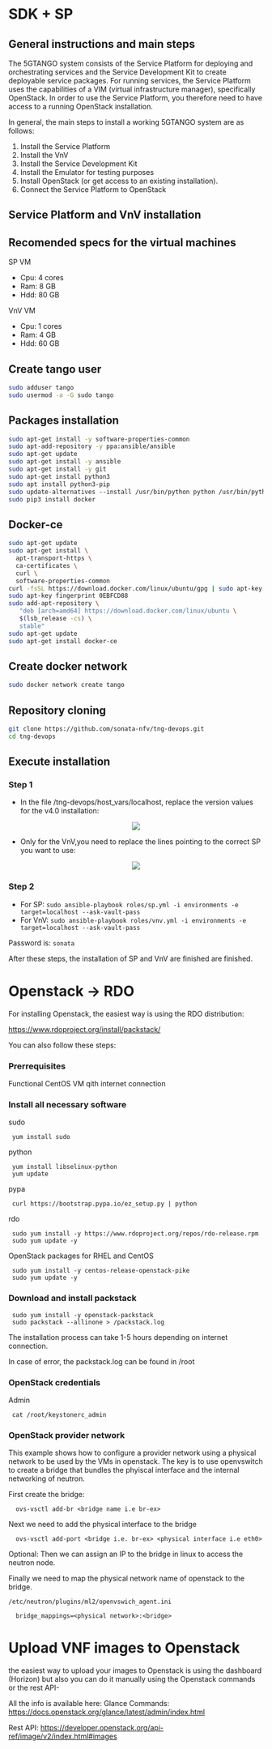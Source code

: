 # SDK + SP
## General instructions and main steps

The 5GTANGO system consists of the Service Platform for deploying and orchestrating services and the Service Development Kit to create deployable service packages. For running services, the Service Platform uses the capabilities of a VIM (virtual infrastructure manager), specifically OpenStack. In order to use the Service Platform, you therefore need to have access to a running OpenStack installation.

In general, the main steps to install a working 5GTANGO system are as follows:

1.  Install the Service Platform
2.  Install the VnV
3.  Install the Service Development Kit
5.  Install the Emulator for testing purposes
5.  Install OpenStack (or get access to an existing installation).
6.  Connect the Service Platform to OpenStack


## Service Platform and VnV installation

## Recomended specs for the virtual machines
SP VM
* Cpu: 4 cores
* Ram: 8 GB
* Hdd: 80 GB

VnV VM
* Cpu: 1 cores
* Ram: 4 GB
* Hdd: 60 GB

## Create tango user
```bash
sudo adduser tango
sudo usermod -a -G sudo tango
```

## Packages installation
```bash
sudo apt-get install -y software-properties-common
sudo apt-add-repository -y ppa:ansible/ansible
sudo apt-get update
sudo apt-get install -y ansible
sudo apt-get install -y git
sudo apt-get install python3
sudo apt install python3-pip
sudo update-alternatives --install /usr/bin/python python /usr/bin/python3 10 
sudo pip3 install docker
```

## Docker-ce
```bash
sudo apt-get update
sudo apt-get install \
  apt-transport-https \
  ca-certificates \
  curl \
  software-properties-common
curl -fsSL https://download.docker.com/linux/ubuntu/gpg | sudo apt-key add -
sudo apt-key fingerprint 0EBFCD88
sudo add-apt-repository \
   "deb [arch=amd64] https://download.docker.com/linux/ubuntu \
   $(lsb_release -cs) \
   stable"
sudo apt-get update
sudo apt-get install docker-ce
```

## Create docker network
```bash
sudo docker network create tango	
```

## Repository cloning
```bash
git clone https://github.com/sonata-nfv/tng-devops.git
cd tng-devops
```
## Execute installation

### Step 1

* In the file /tng-devops/host_vars/localhost, replace the version values for the v4.0 installation:
<p align="center"><img src="https://github.com/sonata-nfv/sonata-nfv.github.io/raw/master/images/localhost_variables.jpg" /></p>

* Only for the VnV,you need to replace the lines pointing to the correct SP you want to use:
<p align="center"><img src="https://github.com/sonata-nfv/sonata-nfv.github.io/raw/master/images/localhost_vnv.jpg" /></p>



### Step 2
* For SP: `sudo ansible-playbook roles/sp.yml -i environments -e target=localhost --ask-vault-pass`
* For VnV: `sudo ansible-playbook roles/vnv.yml -i environments -e target=localhost --ask-vault-pass`

Password is: `sonata`

After these steps, the installation of SP and VnV are finished are finished.
 
 
# Openstack -> RDO

For installing Openstack, the easiest way is using the RDO distribution:

https://www.rdoproject.org/install/packstack/


You can also follow these steps:




### Prerrequisites
Functional CentOS VM qith internet connection


### Install all necessary software

sudo
```
 yum install sudo
 ```
python
```
 yum install libselinux-python
 yum update
 ```
pypa
```
 curl https://bootstrap.pypa.io/ez_setup.py | python
 ```
rdo
```
 sudo yum install -y https://www.rdoproject.org/repos/rdo-release.rpm
 sudo yum update -y
 ```
OpenStack packages for RHEL and CentOS
```
 sudo yum install -y centos-release-openstack-pike
 sudo yum update -y
```
###  Download and install packstack 
```
 sudo yum install -y openstack-packstack
 sudo packstack --allinone > /packstack.log
 ```

The installation process can take 1-5 hours depending on internet connection.

In case of error, the packstack.log can be found in /root

### OpenStack credentials
Admin
```
 cat /root/keystonerc_admin
```

### OpenStack provider network

This example shows how to configure a provider network using a physical network to be used by the VMs in openstack. The key is to use openvswitch
to create a bridge that bundles the phyiscal interface and the internal networking of neutron. 

First create the bridge:
```
  ovs-vsctl add-br <bridge name i.e br-ex> 
```

Next we need to add the physical interface to the bridge
```
  ovs-vsctl add-port <bridge i.e. br-ex> <physical interface i.e eth0>
```
Optional: Then we can assign an IP to the bridge in linux to access the neutron node.

Finally we need to map the physical network name of openstack to the bridge. 

```
/etc/neutron/plugins/ml2/openvswich_agent.ini
```
```
  bridge_mappings=<physical network>:<bridge>
```


# Upload VNF images to Openstack

the easiest way to upload your images to Openstack is using the dashboard (Horizon) but also you can do it manually using the Openstack commands or the rest API-



All the info is available here:
Glance Commands:
https://docs.openstack.org/glance/latest/admin/index.html

Rest API:
https://developer.openstack.org/api-ref/image/v2/index.html#images
